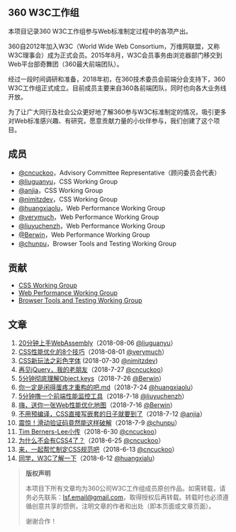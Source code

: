 ## 360 W3C工作组

本项目记录360 W3C工作组参与Web标准制定过程中的各项产出。

360自2012年加入W3C（World Wide Web Consortium，万维网联盟，又称W3C理事会）成为正式会员。2015年8月，W3C会员事务由浏览器部门移交到Web平台部奇舞团（360最大前端团队）。

经过一段时间调研和准备，2018年初，在360技术委员会前端分会支持下，360 W3C工作组正式成立。目前成员主要来自360各前端团队，同时也向各大业务线开放。

为了让广大同行及社会公众更好地了解360参与W3C标准制定的情况，吸引更多对Web标准感兴趣、有研究，愿意贡献力量的小伙伴参与，我们创建了这个项目。

## 成员

- [@cncuckoo](https://github.com/cncuckoo)，Advisory Committee Representative（顾问委员会代表）
- [@liuguanyu](https://github.com/liuguanyu)，CSS Working Group
- [@anjia](https://github.com/anjia)，CSS Working Group
- [@nimitzdev](https://github.com/nimitzdev)，CSS Working Group
- [@huangxiaolu](https://github.com/huangxiaolu)，Web Performance Working Group
- [@verymuch](https://github.com/verymuch)，Web Performance Working Group
- [@liuyuchenzh](https://github.com/liuyuchenzh)，Web Performance Working Group
- [@Berwin](https://github.com/Berwin)，Web Performance Working Group
- [@chunpu](https://github.com/chunpu)，Browser Tools and Testing Working Group

## 贡献

- [CSS Working Group](https://github.com/75team/w3c/blob/master/contributions/CSS_WG.md)
- [Web Performance Working Group](https://github.com/75team/w3c/blob/master/contributions/WebPerf_WG.md)
- [Browser Tools and Testing Working Group](https://github.com/75team/w3c/blob/master/contributions/BrowserTaT.md)


## 文章

1. [20分钟上手WebAssembly](/articles/20180806_20分钟上手WebAssembly.md)（2018-08-06 [@liuguanyu](https://github.com/liuguanyu)）
1. [CSS性能优化的8个技巧](/articles/20180801_CSS性能优化的8个技巧.md)（2018-08-01 [@verymuch](https://github.com/verymuch)）
1. [CSS新玩法之彩色字体](/articles/20180730_CSS字体新玩法之彩色字体.md) (2018-07-30 [@nimitzdev](https://github.com/nimitzdev))
1. [再见jQuery，我的老朋友](/articles/20180727_再见jQuery，我的老朋友.md)（2018-7-27 [@cncuckoo](https://github.com/cncuckoo)）
1. [5分钟彻底理解Object.keys](/articles/20180726_5分钟彻底理解Object.keys.md)（2018-7-26 [@Berwin](https://github.com/berwin)）
1. [你一定是闲得蛋疼才重构的吧.md](https://github.com/75team/w3c/blob/master/articles/20180724_你一定是闲得蛋疼才重构的吧.md)（2018-7-24 [@huangxiaolu](https://github.com/huangxiaolu)）
1. [5分钟撸一个前端性能监控工具](https://github.com/75team/w3c/blob/master/articles/20180718_5分钟撸一个前端性能监控工具.md)（2018-7-18 [@liuyuchenzh](https://github.com/liuyuchenzh)）
1. [嗨，送你一张Web性能优化地图](https://github.com/75team/w3c/blob/master/articles/20180716_嗨，送你一张Web性能优化地图.md)（2018-7-16 [@Berwin](https://github.com/berwin)）
1. [不用预编译，CSS直接写嵌套的日子就要到了](https://github.com/75team/w3c/blob/master/articles/20180712_不用预编译，CSS直接写嵌套的日子就要到了.md)（2018-7-12 [@anjia](https://github.com/anjia)）
1. [震惊！滑动验证码竟然能这样破解](https://github.com/75team/w3c/blob/master/articles/20180709_震惊！滑动验证码竟然能这样破解.md)（2018-7-9 [@chunpu](https://github.com/chunpu)）
1. [Tim Berners-Lee小传](https://github.com/75team/w3c/blob/master/articles/20180630_TimBernersLee小传.md)（2018-6-30 [@cncuckoo](https://github.com/cncuckoo)）
1. [为什么不会有CSS4了？](https://github.com/75team/w3c/blob/master/articles/20180625_为什么不会有CSS4了？.md)（2018-6-25 [@cncuckoo](https://github.com/cncuckoo)）
1. [来，一起帮忙制定CSS规范吧](https://github.com/75team/w3c/blob/master/articles/20180613_来，一起帮忙制定CSS规范吧.md)（2018-6-13 [@cncuckoo](https://github.com/cncuckoo)）
1. [同学，W3C了解一下](https://github.com/75team/w3c/blob/master/articles/20180612_同学，W3C了解一下.md)（2018-6-12 [@huangxialu](https://github.com/huangxiaolu)）


> **版权声明**
> 
> 本项目下所有文章均为360公司W3C工作组成员原创作品。如需转载，请务必先联系：lsf.email@gmail.com，取得授权后再转载。转载时也必须遵循创意共享的惯例，注明文章的作者和出处（即本页面或文章页面）。
>
> 谢谢合作！
